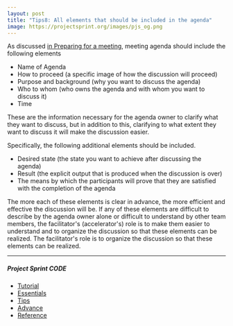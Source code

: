 ```yaml
---
layout: post
title: "Tips8: All elements that should be included in the agenda"
image: https://projectsprint.org/images/pjs_og.png
---
```


As discussed [in Preparing for a meeting](../tutorial/section3-1.md), meeting agenda should include the following elements


- Name of Agenda
- How to proceed (a specific image of how the discussion will proceed)
- Purpose and background (why you want to discuss the agenda)
- Who to whom (who owns the agenda and with whom you want to discuss it)
- Time

These are the information necessary for the agenda owner to clarify what they want to discuss, but in addition to this, clarifying to what extent they want to discuss it will make the discussion easier.

Specifically, the following additional elements should be included.

- Desired state (the state you want to achieve after discussing the agenda)
- Result (the explicit output that is produced when the discussion is over)
- The means by which the participants will prove that they are satisfied with the completion of the agenda

The more each of these elements is clear in advance, the more efficient and effective the discussion will be. If any of these elements are difficult to describe by the agenda owner alone or difficult to understand by other team members, the facilitator's (accelerator's) role is to make them easier to understand and to organize the discussion so that these elements can be realized. The facilitator's role is to organize the discussion so that these elements can be realized.



---

##### Project Sprint CODE
- [Tutorial](../tutorial/index.md)
- [Essentials](../essentials.md)
- [Tips](../tips/index.md)
- [Advance](../advance.md)
- [Reference](../reference.md)
